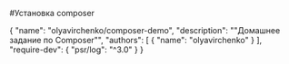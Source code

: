 #Установка composer

{
    "name": "olyavirchenko/composer-demo",
    "description": "\"Домашнее задание по Composer\"",
    "authors": [
        {
            "name": "olyavirchenko"
        }
    ],
    "require-dev": {
        "psr/log": "^3.0"
    }
}